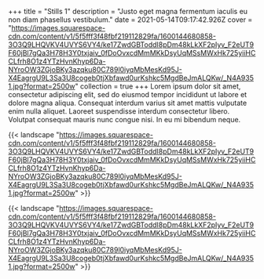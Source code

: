 +++
title = "Stills 1"
description = "Justo eget magna fermentum iaculis eu non diam phasellus vestibulum."
date = 2021-05-14T09:17:42.926Z
cover = "https://images.squarespace-cdn.com/content/v1/5f5fff3f48fbf219112829fa/1600144680858-3O3Q9LHQVKV4UVYS6VY4/ke17ZwdGBToddI8pDm48kLkXF2pIyv_F2eUT9F60jBl7gQa3H78H3Y0txjaiv_0fDoOvxcdMmMKkDsyUqMSsMWxHk725yiiHCCLfrh8O1z4YTzHvnKhyp6Da-NYroOW3ZGjoBKy3azqku80C789l0iyqMbMesKd95J-X4EagrgU9L3Sa3U8cogeb0tjXbfawd0urKshkc5MgdBeJmALQKw/_N4A9351.jpg?format=2500w"
collection = true
+++
Lorem ipsum dolor sit amet, consectetur adipiscing elit, sed do eiusmod tempor incididunt ut labore et dolore magna aliqua. Consequat interdum varius sit amet mattis vulputate enim nulla aliquet. Laoreet suspendisse interdum consectetur libero. Volutpat consequat mauris nunc congue nisi. In eu mi bibendum neque.

{{< landscape "https://images.squarespace-cdn.com/content/v1/5f5fff3f48fbf219112829fa/1600144680858-3O3Q9LHQVKV4UVYS6VY4/ke17ZwdGBToddI8pDm48kLkXF2pIyv_F2eUT9F60jBl7gQa3H78H3Y0txjaiv_0fDoOvxcdMmMKkDsyUqMSsMWxHk725yiiHCCLfrh8O1z4YTzHvnKhyp6Da-NYroOW3ZGjoBKy3azqku80C789l0iyqMbMesKd95J-X4EagrgU9L3Sa3U8cogeb0tjXbfawd0urKshkc5MgdBeJmALQKw/_N4A9351.jpg?format=2500w" >}}

{{< landscape "https://images.squarespace-cdn.com/content/v1/5f5fff3f48fbf219112829fa/1600144680858-3O3Q9LHQVKV4UVYS6VY4/ke17ZwdGBToddI8pDm48kLkXF2pIyv_F2eUT9F60jBl7gQa3H78H3Y0txjaiv_0fDoOvxcdMmMKkDsyUqMSsMWxHk725yiiHCCLfrh8O1z4YTzHvnKhyp6Da-NYroOW3ZGjoBKy3azqku80C789l0iyqMbMesKd95J-X4EagrgU9L3Sa3U8cogeb0tjXbfawd0urKshkc5MgdBeJmALQKw/_N4A9351.jpg?format=2500w" >}}